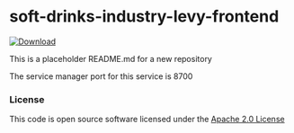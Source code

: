 # soft-drinks-industry-levy-frontend

[ ![Download](https://api.bintray.com/packages/hmrc/releases/soft-drinks-industry-levy-frontend/images/download.svg) ](https://bintray.com/hmrc/releases/soft-drinks-industry-levy-frontend/_latestVersion)

This is a placeholder README.md for a new repository

The service manager port for this service is 8700

### License

This code is open source software licensed under the [Apache 2.0 License]("http://www.apache.org/licenses/LICENSE-2.0.html")

